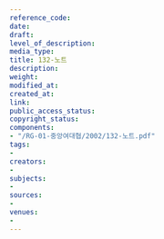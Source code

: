 ```yaml
---
reference_code: 
date: 
draft: 
level_of_description: 
media_type: 
title: 132-노트
description: 
weight: 
modified_at: 
created_at: 
link: 
public_access_status: 
copyright_status: 
components:
- "/RG-01-중앙여대협/2002/132-노트.pdf"
tags:
- 
creators:
- 
subjects:
- 
sources:
- 
venues:
- 
---
```

